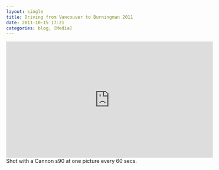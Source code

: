 ```yaml
---
layout: single
title: Driving from Vancouver to Burningman 2011 
date: 2011-10-15 17:21
categories: blog, [Media]
---
```

<iframe width="560" height="315" src="http://www.youtube.com/embed/xIlEM8PhGI0" frameborder="0" allowfullscreen></iframe>
Shot with a Cannon s90 at one picture every 60 secs. 
